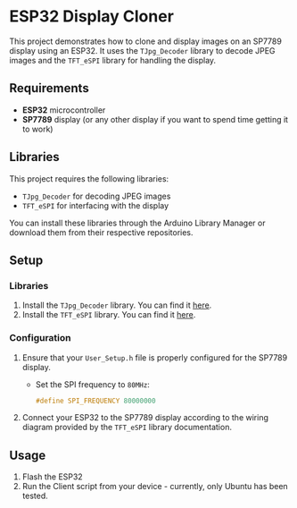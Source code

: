 # ESP32 Display Cloner

This project demonstrates how to clone and display images on an SP7789 display using an ESP32. It uses the `TJpg_Decoder` library to decode JPEG images and the `TFT_eSPI` library for handling the display.

## Requirements

- **ESP32** microcontroller
- **SP7789** display (or any other display if you want to spend time getting it to work)

## Libraries

This project requires the following libraries:

- `TJpg_Decoder` for decoding JPEG images
- `TFT_eSPI` for interfacing with the display

You can install these libraries through the Arduino Library Manager or download them from their respective repositories.

## Setup

### Libraries

1. Install the `TJpg_Decoder` library. You can find it [here](https://github.com/Bodmer/TJpg_Decoder).
2. Install the `TFT_eSPI` library. You can find it [here](https://github.com/Bodmer/TFT_eSPI).

### Configuration

1. Ensure that your `User_Setup.h` file is properly configured for the SP7789 display. 

   - Set the SPI frequency to `80MHz`:
     ```cpp
     #define SPI_FREQUENCY 80000000
     ```

2. Connect your ESP32 to the SP7789 display according to the wiring diagram provided by the `TFT_eSPI` library documentation.

## Usage

1. Flash the ESP32
2. Run the Client script from your device - currently, only Ubuntu has been tested.
